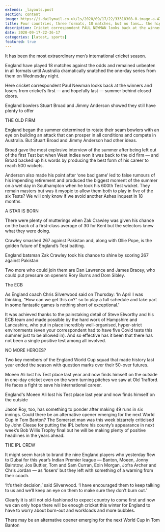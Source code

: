 ```yaml
---
extends: _layouts.post
section: content
image: https://i.dailymail.co.uk/1s/2020/09/17/22/33318308-0-image-a-42_1600378018918.jpg 
title: Four countries, three formats, 18 matches, but no fans…. the highs and lows of a crazy summer 
description: Cricket correspondent PAUL NEWMAN looks back at the winners and losers from crickets first - and hopefully last - summer behind closed doors. 
date: 2020-09-17-22-36-17 
categories: [latest, sports] 
featured: true 
--- 
```

It has been the most extraordinary men’s international cricket season.

England have played 18 matches against the odds and remained unbeaten in all formats until Australia dramatically snatched the one-day series from them on Wednesday night.

Here cricket correspondent Paul Newman looks back at the winners and losers from cricket’s first — and hopefully last — summer behind closed doors.

England bowlers Stuart Broad and Jimmy Anderson showed they still have plenty to offer

THE OLD FIRM

England began the summer determined to rotate their seam bowlers with an eye on building an attack that can prosper in all conditions and compete in Australia. But Stuart Broad and Jimmy Anderson had other ideas.

Broad gave the most explosive interview of the summer after being left out of the first Test but when West Indies won it was back to the old firm — and Broad backed up his words by producing the best form of his career to reach 500 wickets.

Anderson also made his point after ‘one bad game’ led to false rumours of his impending retirement and produced the biggest moment of the summer on a wet day in Southampton when he took his 600th Test wicket. They remain masters but was it myopic to allow them both to play in five of the six Tests? We will only know if we avoid another Ashes inquest in 18 months.

A STAR IS BORN

There were plenty of mutterings when Zak Crawley was given his chance on the back of a first-class average of 30 for Kent but the selectors knew what they were doing. 

Crawley smashed 267 against Pakistan and, along with Ollie Pope, is the golden future of England’s Test batting. 

England batsman Zak Crawley took his chance to shine by scoring 267 against Pakistan

Two more who could join them are Dan Lawrence and James Bracey, who could put pressure on openers Rory Burns and Dom Sibley.

The ECB

As England coach Chris Silverwood said on Thursday: ‘In April I was thinking, “How can we get this on?” so to play a full schedule and take part in some fantastic games is nothing short of exceptional.’ 

It was achieved thanks to the painstaking detail of Steve Elworthy and his ECB team and made possible by the hard work of Hampshire and Lancashire, who put in place incredibly well-organised, hyper-strict environments (even your correspondent had to have five Covid tests this summer just to be allowed in). And so effective has it been that there has not been a single positive test among all involved.

NO MORE HEROES?

Two key members of the England World Cup squad that made history last year ended the season with question marks over their 50-over futures.

Moeen Ali lost his Test place last year and now finds himself on the outside in one-day cricket even on the worn turning pitches we saw at Old Trafford. He faces a fight to save his international career.

England's Moeen Ali lost his Test place last year and now finds himself on the outside

Jason Roy, too, has something to ponder after making 49 runs in six innings. Could there be an alternative opener emerging for the next World Cup in Tom Banton? The Somerset man was this week bizarrely criticised by John Cleese for putting the IPL before his county’s appearance in next week’s Bob Willis Trophy final but he will be making plenty of positive headlines in the years ahead.

THE IPL CREW

It might seem harsh to brand the nine England players who yesterday flew to Dubai for this year’s Indian Premier league — Banton, Moeen, Jonny Bairstow, Jos Buttler, Tom and Sam Curran, Eoin Morgan, Jofra Archer and Chris Jordan — as ‘losers’ but they left with something of a warning from their coach.

‘It’s their decision,’ said Silverwood. ‘I have encouraged them to keep talking to us and we’ll keep an eye on them to make sure they don’t burn out.’

Clearly it is still not old-fashioned to expect country to come first and now we can only hope there will be enough cricket this winter for England to have to worry about burn-out and workloads and more bubbles.

There may be an alternative opener emerging for the next World Cup in Tom Banton

